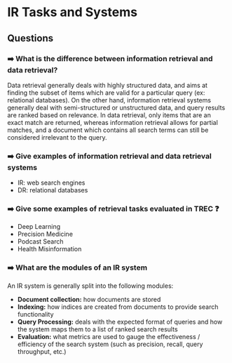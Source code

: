 # IR Tasks and Systems

## Questions

### ➡️ What is the difference between information retrieval and data retrieval?

Data retrieval generally deals with highly structured data, and aims at finding the subset of items which are valid for a particular query (ex: relational databases). On the other hand, information retrieval systems generally deal with semi-structured or unstructured data, and query results are ranked based on relevance. In data retrieval, only items that are an exact match are returned, whereas information retrieval allows for partial matches, and a document which contains all search terms can still be considered irrelevant to the query.

### ➡️ Give examples of information retrieval and data retrieval systems
- IR: web search engines
- DR: relational databases

### ➡️ Give some examples of retrieval tasks evaluated in TREC ❓
- Deep Learning
- Precision Medicine
- Podcast Search
- Health Misinformation

### ➡️ What are the modules of an IR system
An IR system is generally split into the following modules:
- **Document collection:** how documents are stored
- **Indexing:** how indices are created from documents to provide search functionality
- **Query Processing:** deals with the expected format of queries and how
    the system maps them to a list of ranked search results
- **Evaluation:** what metrics are used to gauge the effectiveness / efficiency
    of the search system (such as precision, recall, query throughput, etc.)